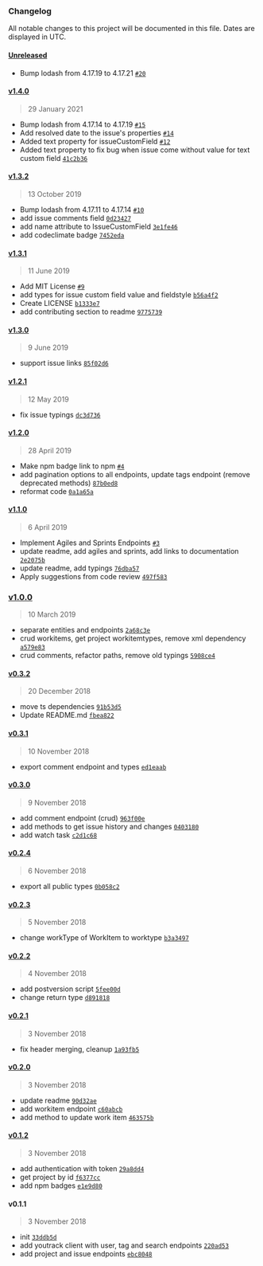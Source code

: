 ### Changelog

All notable changes to this project will be documented in this file. Dates are displayed in UTC.

#### [Unreleased](https://github.com/shanehofstetter/youtrack-rest-client/compare/v1.4.0...HEAD)

- Bump lodash from 4.17.19 to 4.17.21 [`#20`](https://github.com/shanehofstetter/youtrack-rest-client/pull/20)

#### [v1.4.0](https://github.com/shanehofstetter/youtrack-rest-client/compare/v1.3.2...v1.4.0)

> 29 January 2021

- Bump lodash from 4.17.14 to 4.17.19 [`#15`](https://github.com/shanehofstetter/youtrack-rest-client/pull/15)
- Add resolved date to the issue's properties [`#14`](https://github.com/shanehofstetter/youtrack-rest-client/pull/14)
- Added text property for issueCustomField [`#12`](https://github.com/shanehofstetter/youtrack-rest-client/pull/12)
- Added text property to fix bug when issue come without value for text custom field [`41c2b36`](https://github.com/shanehofstetter/youtrack-rest-client/commit/41c2b36c526e7c048063e2ba5d205c86e43a940b)

#### [v1.3.2](https://github.com/shanehofstetter/youtrack-rest-client/compare/v1.3.1...v1.3.2)

> 13 October 2019

- Bump lodash from 4.17.11 to 4.17.14 [`#10`](https://github.com/shanehofstetter/youtrack-rest-client/pull/10)
- add issue comments field [`0d23427`](https://github.com/shanehofstetter/youtrack-rest-client/commit/0d23427cae33d44c91cd29c6274c39448e0e6206)
- add name attribute to IssueCustomField [`3e1fe46`](https://github.com/shanehofstetter/youtrack-rest-client/commit/3e1fe46b91ca52523e55aaa4134f48fa1b8a0a2d)
- add codeclimate badge [`7452eda`](https://github.com/shanehofstetter/youtrack-rest-client/commit/7452edae33ca2755a1c0df376246deb709d85f93)

#### [v1.3.1](https://github.com/shanehofstetter/youtrack-rest-client/compare/v1.3.0...v1.3.1)

> 11 June 2019

- Add MIT License [`#9`](https://github.com/shanehofstetter/youtrack-rest-client/pull/9)
- add types for issue custom field value and fieldstyle [`b56a4f2`](https://github.com/shanehofstetter/youtrack-rest-client/commit/b56a4f26ecefd75b08a7400277c828dff91c61ac)
- Create LICENSE [`b1333e7`](https://github.com/shanehofstetter/youtrack-rest-client/commit/b1333e763471a0943d33c832a2bcfec2c6385970)
- add contributing section to readme [`9775739`](https://github.com/shanehofstetter/youtrack-rest-client/commit/97757395167cfc355aad36afc1302fcbf66e9e42)

#### [v1.3.0](https://github.com/shanehofstetter/youtrack-rest-client/compare/v1.2.1...v1.3.0)

> 9 June 2019

- support issue links [`85f02d6`](https://github.com/shanehofstetter/youtrack-rest-client/commit/85f02d6130c7c2db299b8c498270fd5167cef2b9)

#### [v1.2.1](https://github.com/shanehofstetter/youtrack-rest-client/compare/v1.2.0...v1.2.1)

> 12 May 2019

- fix issue typings [`dc3d736`](https://github.com/shanehofstetter/youtrack-rest-client/commit/dc3d7367ee105543bbeeab5ea14b22c3aa601592)

#### [v1.2.0](https://github.com/shanehofstetter/youtrack-rest-client/compare/v1.1.0...v1.2.0)

> 28 April 2019

- Make npm badge link to npm [`#4`](https://github.com/shanehofstetter/youtrack-rest-client/pull/4)
- add pagination options to all endpoints, update tags endpoint (remove deprecated methods) [`87b0ed8`](https://github.com/shanehofstetter/youtrack-rest-client/commit/87b0ed84486e545bcd626dae48900165f7880bec)
- reformat code [`0a1a65a`](https://github.com/shanehofstetter/youtrack-rest-client/commit/0a1a65a03273ff08ac37e9ec02fa948e973262f1)

#### [v1.1.0](https://github.com/shanehofstetter/youtrack-rest-client/compare/v1.0.0...v1.1.0)

> 6 April 2019

- Implement Agiles and Sprints Endpoints [`#3`](https://github.com/shanehofstetter/youtrack-rest-client/pull/3)
- update readme, add agiles and sprints, add links to documentation [`2e2075b`](https://github.com/shanehofstetter/youtrack-rest-client/commit/2e2075bdf2f841ee19755c920d262dbe999411b8)
- update readme, add typings [`76dba57`](https://github.com/shanehofstetter/youtrack-rest-client/commit/76dba570007c37796f67f82cd7bfb4f646ca5d04)
- Apply suggestions from code review [`497f583`](https://github.com/shanehofstetter/youtrack-rest-client/commit/497f583a34f4b4b5a520ae37c6f91d4b1f053700)

### [v1.0.0](https://github.com/shanehofstetter/youtrack-rest-client/compare/v0.3.2...v1.0.0)

> 10 March 2019

- separate entities and endpoints [`2a68c3e`](https://github.com/shanehofstetter/youtrack-rest-client/commit/2a68c3e5be5a2d8096267db98c1725e287a053fa)
- crud workitems, get project workitemtypes, remove xml dependency [`a579e83`](https://github.com/shanehofstetter/youtrack-rest-client/commit/a579e8313fa3fb429cb2ba95f66cd64e412ceb03)
- crud comments, refactor paths, remove old typings [`5908ce4`](https://github.com/shanehofstetter/youtrack-rest-client/commit/5908ce48292149d9ac0dde8e9b24d84a82c3d003)

#### [v0.3.2](https://github.com/shanehofstetter/youtrack-rest-client/compare/v0.3.1...v0.3.2)

> 20 December 2018

- move ts dependencies [`91b53d5`](https://github.com/shanehofstetter/youtrack-rest-client/commit/91b53d523e3c755dddebfdc69c7e1920befdf438)
- Update README.md [`fbea822`](https://github.com/shanehofstetter/youtrack-rest-client/commit/fbea8229eba623911c5fd0af277a422f450352e5)

#### [v0.3.1](https://github.com/shanehofstetter/youtrack-rest-client/compare/v0.3.0...v0.3.1)

> 10 November 2018

- export comment endpoint and types [`ed1eaab`](https://github.com/shanehofstetter/youtrack-rest-client/commit/ed1eaabc9e07e53dea7a57511b2bf12c56bba3b2)

#### [v0.3.0](https://github.com/shanehofstetter/youtrack-rest-client/compare/v0.2.4...v0.3.0)

> 9 November 2018

- add comment endpoint (crud) [`963f00e`](https://github.com/shanehofstetter/youtrack-rest-client/commit/963f00e1eff68840ed997dfeb64165e1aca7b39c)
- add methods to get issue history and changes [`0403180`](https://github.com/shanehofstetter/youtrack-rest-client/commit/0403180ff51ec815fd4480abf40f31e32e10df3a)
- add watch task [`c2d1c68`](https://github.com/shanehofstetter/youtrack-rest-client/commit/c2d1c681e94b5eddab29bfff890d2f608f3c84fb)

#### [v0.2.4](https://github.com/shanehofstetter/youtrack-rest-client/compare/v0.2.3...v0.2.4)

> 6 November 2018

- export all public types [`0b058c2`](https://github.com/shanehofstetter/youtrack-rest-client/commit/0b058c2558eb67b328f86f5068a73f691cfa2b1c)

#### [v0.2.3](https://github.com/shanehofstetter/youtrack-rest-client/compare/v0.2.2...v0.2.3)

> 5 November 2018

- change workType of WorkItem to worktype [`b3a3497`](https://github.com/shanehofstetter/youtrack-rest-client/commit/b3a3497e8c55af3fb7d94d65ef0ac3f189ddb3c8)

#### [v0.2.2](https://github.com/shanehofstetter/youtrack-rest-client/compare/v0.2.1...v0.2.2)

> 4 November 2018

- add postversion script [`5fee00d`](https://github.com/shanehofstetter/youtrack-rest-client/commit/5fee00de04c830db31d14d2a0426ef6f9942c7a1)
- change return type [`d891818`](https://github.com/shanehofstetter/youtrack-rest-client/commit/d891818639da9ce8b74e00a882a8e4ff46101c4d)

#### [v0.2.1](https://github.com/shanehofstetter/youtrack-rest-client/compare/v0.2.0...v0.2.1)

> 3 November 2018

- fix header merging, cleanup [`1a93fb5`](https://github.com/shanehofstetter/youtrack-rest-client/commit/1a93fb50b9ba02b3eb383573f68d3019b5400342)

#### [v0.2.0](https://github.com/shanehofstetter/youtrack-rest-client/compare/v0.1.2...v0.2.0)

> 3 November 2018

- update readme [`90d32ae`](https://github.com/shanehofstetter/youtrack-rest-client/commit/90d32ae5f6228536f21aa51dabac99a8397be207)
- add workitem endpoint [`c60abcb`](https://github.com/shanehofstetter/youtrack-rest-client/commit/c60abcb31037a4bd04e924d2f06f589ceec83a14)
- add method to update work item [`463575b`](https://github.com/shanehofstetter/youtrack-rest-client/commit/463575b8e55223a6db53263bb59ce860d33565f5)

#### [v0.1.2](https://github.com/shanehofstetter/youtrack-rest-client/compare/v0.1.1...v0.1.2)

> 3 November 2018

- add authentication with token [`29a8dd4`](https://github.com/shanehofstetter/youtrack-rest-client/commit/29a8dd42096f706542fff04a76561a757d99402d)
- get project by id [`f6377cc`](https://github.com/shanehofstetter/youtrack-rest-client/commit/f6377cc470dc9d34f748dae8d98d376688c09a94)
- add npm badges [`e1e9d80`](https://github.com/shanehofstetter/youtrack-rest-client/commit/e1e9d80005ebd86442f7feea318961b330914ca5)

#### v0.1.1

> 3 November 2018

- init [`33ddb5d`](https://github.com/shanehofstetter/youtrack-rest-client/commit/33ddb5dbeccb67b0d04732ea7dd802edc7346e18)
- add youtrack client with user, tag and search endpoints [`220ad53`](https://github.com/shanehofstetter/youtrack-rest-client/commit/220ad530933c7f14dec7b56aa437cc3371e4cd0d)
- add project and issue endpoints [`ebc8048`](https://github.com/shanehofstetter/youtrack-rest-client/commit/ebc8048c1c7d049a8a579f2367fed61f5e58df1f)
